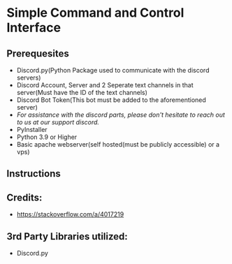 # Simple Command and Control Interface
## Prerequesites
  - Discord.py(Python Package used to communicate with the discord servers)
  - Discord Account, Server and 2 Seperate text channels in that server(Must have the ID of the text channels)
  - Discord Bot Token(This bot must be added to the aforementioned server)
  - *For assistance with the discord parts, please don't hesitate to reach out to us at our support discord.* 
  - PyInstaller
  - Python 3.9 or Higher
  - Basic apache webserver(self hosted(must be publicly accessible) or a vps)
## Instructions
  
## Credits:
 - https://stackoverflow.com/a/4017219 
## 3rd Party Libraries utilized:
 - Discord.py

